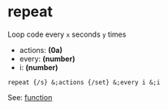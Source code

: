 # repeat
Loop code every `x` seconds `y` times

- actions: **(0a)**
- every: **(number)**
- i: **(number)**

```
repeat {/s} &;actions {/set} &;every i &;i
```

See: [function](index.html?md/api/keywords/func.md)